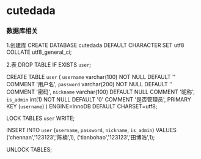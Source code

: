 # cutedada

### 数据库相关
1.创建库
CREATE DATABASE cutedada DEFAULT CHARACTER SET utf8 COLLATE utf8_general_ci;

2.表
DROP TABLE IF EXISTS `user`;

CREATE TABLE `user` (
  `username` varchar(100) NOT NULL DEFAULT '' COMMENT '用户名',
  `password` varchar(200) NOT NULL DEFAULT '' COMMENT '密码',
  `nickname` varchar(100) DEFAULT NULL COMMENT '昵称',
  `is_admin` int(1) NOT NULL DEFAULT '0' COMMENT '是否管理员',
  PRIMARY KEY (`username`)
) ENGINE=InnoDB DEFAULT CHARSET=utf8;

LOCK TABLES `user` WRITE;

INSERT INTO `user` (`username`, `password`, `nickname`, `is_admin`)
VALUES
	('chennan','123123','陈楠',1),
	('tianbohao','123123','田博浩',1);

UNLOCK TABLES;
